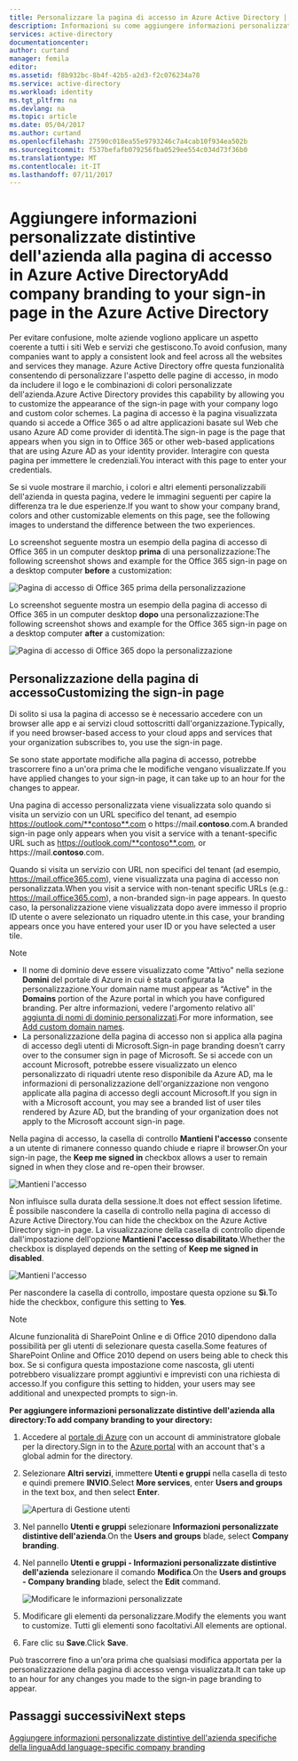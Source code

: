 ```yaml
---
title: Personalizzare la pagina di accesso in Azure Active Directory | Microsoft Docs
description: Informazioni su come aggiungere informazioni personalizzate distintive dell'azienda alla pagina di accesso di Azure
services: active-directory
documentationcenter: 
author: curtand
manager: femila
editor: 
ms.assetid: f8b932bc-8b4f-42b5-a2d3-f2c076234a78
ms.service: active-directory
ms.workload: identity
ms.tgt_pltfrm: na
ms.devlang: na
ms.topic: article
ms.date: 05/04/2017
ms.author: curtand
ms.openlocfilehash: 27590c018ea55e9793246c7a4cab10f934ea502b
ms.sourcegitcommit: f537befafb079256fba0529ee554c034d73f36b0
ms.translationtype: MT
ms.contentlocale: it-IT
ms.lasthandoff: 07/11/2017
---
```

# <a name="add-company-branding-to-your-sign-in-page-in-the-azure-active-directory"></a><span data-ttu-id="c6c62-103">Aggiungere informazioni personalizzate distintive dell'azienda alla pagina di accesso in Azure Active Directory</span><span class="sxs-lookup"><span data-stu-id="c6c62-103">Add company branding to your sign-in page in the Azure Active Directory</span></span>
<span data-ttu-id="c6c62-104">Per evitare confusione, molte aziende vogliono applicare un aspetto coerente a tutti i siti Web e servizi che gestiscono.</span><span class="sxs-lookup"><span data-stu-id="c6c62-104">To avoid confusion, many companies want to apply a consistent look and feel across all the websites and services they manage.</span></span> <span data-ttu-id="c6c62-105">Azure Active Directory offre questa funzionalità consentendo di personalizzare l'aspetto delle pagine di accesso, in modo da includere il logo e le combinazioni di colori personalizzate dell'azienda.</span><span class="sxs-lookup"><span data-stu-id="c6c62-105">Azure Active Directory provides this capability by allowing you to customize the appearance of the sign-in page with your company logo and custom color schemes.</span></span> <span data-ttu-id="c6c62-106">La pagina di accesso è la pagina visualizzata quando si accede a Office 365 o ad altre applicazioni basate sul Web che usano Azure AD come provider di identità.</span><span class="sxs-lookup"><span data-stu-id="c6c62-106">The sign-in page is the page that appears when you sign in to Office 365 or other web-based applications that are using Azure AD as your identity provider.</span></span> <span data-ttu-id="c6c62-107">Interagire con questa pagina per immettere le credenziali.</span><span class="sxs-lookup"><span data-stu-id="c6c62-107">You interact with this page to enter your credentials.</span></span>

<span data-ttu-id="c6c62-108">Se si vuole mostrare il marchio, i colori e altri elementi personalizzabili dell'azienda in questa pagina, vedere le immagini seguenti per capire la differenza tra le due esperienze.</span><span class="sxs-lookup"><span data-stu-id="c6c62-108">If you want to show your company brand, colors and other customizable elements on this page, see the following images to understand the difference between the two experiences.</span></span>

<span data-ttu-id="c6c62-109">Lo screenshot seguente mostra un esempio della pagina di accesso di Office 365 in un computer desktop **prima** di una personalizzazione:</span><span class="sxs-lookup"><span data-stu-id="c6c62-109">The following screenshot shows and example for the Office 365 sign-in page on a desktop computer **before** a customization:</span></span>

![Pagina di accesso di Office 365 prima della personalizzazione](./media/active-directory-branding-custom-signon-azure-portal/sign-in-page-before-customization.png)

<span data-ttu-id="c6c62-111">Lo screenshot seguente mostra un esempio della pagina di accesso di Office 365 in un computer desktop **dopo** una personalizzazione:</span><span class="sxs-lookup"><span data-stu-id="c6c62-111">The following screenshot shows and example for the Office 365 sign-in page on a desktop computer **after** a customization:</span></span>

![Pagina di accesso di Office 365 dopo la personalizzazione](./media/active-directory-branding-custom-signon-azure-portal/sign-in-page-after-customization.png)

## <a name="customizing-the-sign-in-page"></a><span data-ttu-id="c6c62-113">Personalizzazione della pagina di accesso</span><span class="sxs-lookup"><span data-stu-id="c6c62-113">Customizing the sign-in page</span></span>
<span data-ttu-id="c6c62-114">Di solito si usa la pagina di accesso se è necessario accedere con un browser alle app e ai servizi cloud sottoscritti dall'organizzazione.</span><span class="sxs-lookup"><span data-stu-id="c6c62-114">Typically, if you need browser-based access to your cloud apps and services that your organization subscribes to, you use the sign-in page.</span></span>

<span data-ttu-id="c6c62-115">Se sono state apportate modifiche alla pagina di accesso, potrebbe trascorrere fino a un'ora prima che le modifiche vengano visualizzate.</span><span class="sxs-lookup"><span data-stu-id="c6c62-115">If you have applied changes to your sign-in page, it can take up to an hour for the changes to appear.</span></span>

<span data-ttu-id="c6c62-116">Una pagina di accesso personalizzata viene visualizzata solo quando si visita un servizio con un URL specifico del tenant, ad esempio https://outlook.com/**contoso**.com o https://mail.**contoso**.com.</span><span class="sxs-lookup"><span data-stu-id="c6c62-116">A branded sign-in page only appears when you visit a service with a tenant-specific URL such as https://outlook.com/**contoso**.com, or https://mail.**contoso**.com.</span></span>

<span data-ttu-id="c6c62-117">Quando si visita un servizio con URL non specifici del tenant (ad esempio, https://mail.office365.com), viene visualizzata una pagina di accesso non personalizzata.</span><span class="sxs-lookup"><span data-stu-id="c6c62-117">When you visit a service with non-tenant specific URLs (e.g.: https://mail.office365.com), a non-branded sign-in page appears.</span></span> <span data-ttu-id="c6c62-118">In questo caso, la personalizzazione viene visualizzata dopo avere immesso il proprio ID utente o avere selezionato un riquadro utente.</span><span class="sxs-lookup"><span data-stu-id="c6c62-118">in this case, your branding appears once you have entered your user ID or you have selected a user tile.</span></span>

> [!NOTE]
> * <span data-ttu-id="c6c62-119">Il nome di dominio deve essere visualizzato come "Attivo" nella sezione **Domini** del portale di Azure in cui è stata configurata la personalizzazione.</span><span class="sxs-lookup"><span data-stu-id="c6c62-119">Your domain name must appear as “Active" in the **Domains** portion of the Azure portal in which you have configured branding.</span></span> <span data-ttu-id="c6c62-120">Per altre informazioni, vedere l'argomento relativo all' [aggiunta di nomi di dominio personalizzati](active-directory-domains-add-azure-portal.md).</span><span class="sxs-lookup"><span data-stu-id="c6c62-120">For more information, see [Add custom domain names](active-directory-domains-add-azure-portal.md).</span></span>
> * <span data-ttu-id="c6c62-121">La personalizzazione della pagina di accesso non si applica alla pagina di accesso degli utenti di Microsoft.</span><span class="sxs-lookup"><span data-stu-id="c6c62-121">Sign-in page branding doesn’t carry over to the consumer sign in page of Microsoft.</span></span> <span data-ttu-id="c6c62-122">Se si accede con un account Microsoft, potrebbe essere visualizzato un elenco personalizzato di riquadri utente reso disponibile da Azure AD, ma le informazioni di personalizzazione dell'organizzazione non vengono applicate alla pagina di accesso degli account Microsoft.</span><span class="sxs-lookup"><span data-stu-id="c6c62-122">If you sign in with a Microsoft account, you may see a branded list of user tiles rendered by Azure AD, but the branding of your organization does not apply to the Microsoft account sign-in page.</span></span>
>
>

<span data-ttu-id="c6c62-123">Nella pagina di accesso, la casella di controllo **Mantieni l'accesso** consente a un utente di rimanere connesso quando chiude e riapre il browser.</span><span class="sxs-lookup"><span data-stu-id="c6c62-123">On your sign-in page, the **Keep me signed in** checkbox allows a user to remain signed in when they close and re-open their browser.</span></span>

   ![Mantieni l'accesso](./media/active-directory-branding-custom-signon-azure-portal/01.png)

<span data-ttu-id="c6c62-125">Non influisce sulla durata della sessione.</span><span class="sxs-lookup"><span data-stu-id="c6c62-125">It does not effect session lifetime.</span></span> <span data-ttu-id="c6c62-126">È possibile nascondere la casella di controllo nella pagina di accesso di Azure Active Directory.</span><span class="sxs-lookup"><span data-stu-id="c6c62-126">You can hide the checkbox on the Azure Active Directory sign-in page.</span></span>
<span data-ttu-id="c6c62-127">La visualizzazione della casella di controllo dipende dall'impostazione dell'opzione **Mantieni l'accesso disabilitato**.</span><span class="sxs-lookup"><span data-stu-id="c6c62-127">Whether the checkbox is displayed depends on the setting of **Keep me signed in disabled**.</span></span>

   ![Mantieni l'accesso](./media/active-directory-branding-custom-signon-azure-portal/02.png)

<span data-ttu-id="c6c62-129">Per nascondere la casella di controllo, impostare questa opzione su **Sì**.</span><span class="sxs-lookup"><span data-stu-id="c6c62-129">To hide the checkbox, configure this setting to **Yes**.</span></span>

> [!NOTE]
> <span data-ttu-id="c6c62-130">Alcune funzionalità di SharePoint Online e di Office 2010 dipendono dalla possibilità per gli utenti di selezionare questa casella.</span><span class="sxs-lookup"><span data-stu-id="c6c62-130">Some features of SharePoint Online and Office 2010 depend on users being able to check this box.</span></span> <span data-ttu-id="c6c62-131">Se si configura questa impostazione come nascosta, gli utenti potrebbero visualizzare prompt aggiuntivi e imprevisti con una richiesta di accesso.</span><span class="sxs-lookup"><span data-stu-id="c6c62-131">If you configure this setting to hidden, your users may see additional and unexpected prompts to sign-in.</span></span>
>
>

<span data-ttu-id="c6c62-132">**Per aggiungere informazioni personalizzate distintive dell'azienda alla directory:**</span><span class="sxs-lookup"><span data-stu-id="c6c62-132">**To add company branding to your directory:**</span></span>

1. <span data-ttu-id="c6c62-133">Accedere al [portale di Azure](https://portal.azure.com) con un account di amministratore globale per la directory.</span><span class="sxs-lookup"><span data-stu-id="c6c62-133">Sign in to the [Azure portal](https://portal.azure.com) with an account that's a global admin for the directory.</span></span>
2. <span data-ttu-id="c6c62-134">Selezionare **Altri servizi**, immettere **Utenti e gruppi** nella casella di testo e quindi premere **INVIO**.</span><span class="sxs-lookup"><span data-stu-id="c6c62-134">Select **More services**, enter **Users and groups** in the text box, and then select **Enter**.</span></span>

   ![Apertura di Gestione utenti](./media/active-directory-branding-custom-signon-azure-portal/user-management.png)
3. <span data-ttu-id="c6c62-136">Nel pannello **Utenti e gruppi** selezionare **Informazioni personalizzate distintive dell'azienda**.</span><span class="sxs-lookup"><span data-stu-id="c6c62-136">On the **Users and groups** blade, select **Company branding**.</span></span>
4. <span data-ttu-id="c6c62-137">Nel pannello **Utenti e gruppi - Informazioni personalizzate distintive dell'azienda** selezionare il comando **Modifica**.</span><span class="sxs-lookup"><span data-stu-id="c6c62-137">On the **Users and groups - Company branding** blade, select the **Edit** command.</span></span>

    ![Modificare le informazioni personalizzate](./media/active-directory-branding-custom-signon-azure-portal/edit-branding.png)
5. <span data-ttu-id="c6c62-139">Modificare gli elementi da personalizzare.</span><span class="sxs-lookup"><span data-stu-id="c6c62-139">Modify the elements you want to customize.</span></span> <span data-ttu-id="c6c62-140">Tutti gli elementi sono facoltativi.</span><span class="sxs-lookup"><span data-stu-id="c6c62-140">All elements are optional.</span></span>
6. <span data-ttu-id="c6c62-141">Fare clic su **Save**.</span><span class="sxs-lookup"><span data-stu-id="c6c62-141">Click **Save**.</span></span>

<span data-ttu-id="c6c62-142">Può trascorrere fino a un'ora prima che qualsiasi modifica apportata per la personalizzazione della pagina di accesso venga visualizzata.</span><span class="sxs-lookup"><span data-stu-id="c6c62-142">It can take up to an hour for any changes you made to the sign-in page branding to appear.</span></span>

## <a name="next-steps"></a><span data-ttu-id="c6c62-143">Passaggi successivi</span><span class="sxs-lookup"><span data-stu-id="c6c62-143">Next steps</span></span>
[<span data-ttu-id="c6c62-144">Aggiungere informazioni personalizzate distintive dell'azienda specifiche della lingua</span><span class="sxs-lookup"><span data-stu-id="c6c62-144">Add language-specific company branding</span></span>](active-directory-branding-localize-azure-portal.md)
